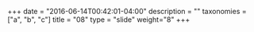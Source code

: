 +++
date = "2016-06-14T00:42:01-04:00"
description = ""
taxonomies = ["a", "b", "c"]
title = "08"
type = "slide"
weight="8"
+++

